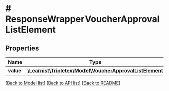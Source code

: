# # ResponseWrapperVoucherApprovalListElement

## Properties

Name | Type | Description | Notes
------------ | ------------- | ------------- | -------------
**value** | [**\Learnist\Tripletex\Model\VoucherApprovalListElement**](VoucherApprovalListElement.md) |  | [optional]

[[Back to Model list]](../../README.md#models) [[Back to API list]](../../README.md#endpoints) [[Back to README]](../../README.md)
